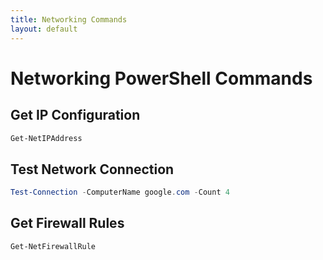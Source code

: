 ```yaml
---
title: Networking Commands
layout: default
---
```


# Networking PowerShell Commands

## Get IP Configuration
```powershell
Get-NetIPAddress
```

## Test Network Connection
```powershell
Test-Connection -ComputerName google.com -Count 4
```

## Get Firewall Rules
```powershell
Get-NetFirewallRule
```
